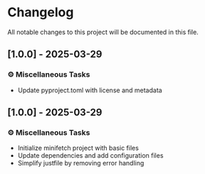# Changelog

All notable changes to this project will be documented in this file.

## [1.0.0] - 2025-03-29

### ⚙️ Miscellaneous Tasks

- Update pyproject.toml with license and metadata

## [1.0.0] - 2025-03-29

### ⚙️ Miscellaneous Tasks

- Initialize minifetch project with basic files
- Update dependencies and add configuration files
- Simplify justfile by removing error handling

<!-- generated by git-cliff -->
